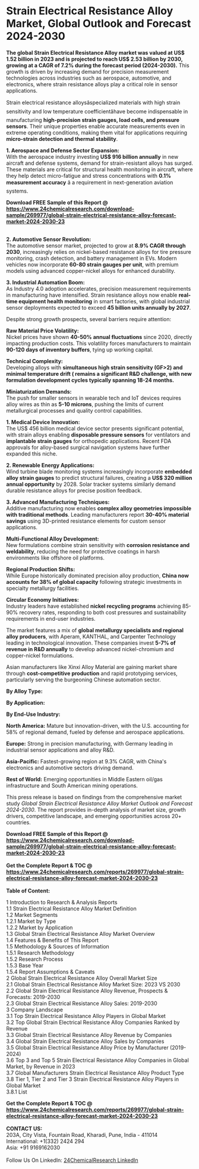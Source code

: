 <h1>Strain Electrical Resistance Alloy Market, Global Outlook and Forecast 2024-2030</h1><p><strong>The global Strain Electrical Resistance Alloy market was valued at US$ 1.52 billion in 2023 and is projected to reach US$ 2.53 billion by 2030, growing at a CAGR of 7.2% during the forecast period (2024-2030).</strong> This growth is driven by increasing demand for precision measurement technologies across industries such as aerospace, automotive, and electronics, where strain resistance alloys play a critical role in sensor applications.</p><p>Strain electrical resistance alloysâspecialized materials with high strain sensitivity and low temperature coefficientâhave become indispensable in manufacturing <strong>high-precision strain gauges, load cells, and pressure sensors</strong>. Their unique properties enable accurate measurements even in extreme operating conditions, making them vital for applications requiring <strong>micro-strain detection and thermal stability</strong>.</p><p><strong>1. Aerospace and Defense Sector Expansion:</strong><br>
With the aerospace industry investing <strong>US$ 916 billion annually</strong> in new aircraft and defense systems, demand for strain-resistant alloys has surged. These materials are critical for structural health monitoring in aircraft, where they help detect micro-fatigue and stress concentrations with <strong>0.1% measurement accuracy</strong> â a requirement in next-generation aviation systems.</p><div><b>Download FREE Sample of this Report @ 
            <a href="https://www.24chemicalresearch.com/download-sample/269977/global-strain-electrical-resistance-alloy-forecast-market-2024-2030-23">
            https://www.24chemicalresearch.com/download-sample/269977/global-strain-electrical-resistance-alloy-forecast-market-2024-2030-23</a></b></div><br><p><strong>2. Automotive Sensor Revolution:</strong><br>
The automotive sensor market, projected to grow at <strong>8.9% CAGR through 2030</strong>, increasingly relies on nickel-based resistance alloys for tire pressure monitoring, crash detection, and battery management in EVs. Modern vehicles now incorporate <strong>60-80 strain gauges per unit</strong>, with premium models using advanced copper-nickel alloys for enhanced durability.</p><p><strong>3. Industrial Automation Boom:</strong><br>
As Industry 4.0 adoption accelerates, precision measurement requirements in manufacturing have intensified. Strain resistance alloys now enable <strong>real-time equipment health monitoring</strong> in smart factories, with global industrial sensor deployments expected to exceed <strong>45 billion units annually by 2027</strong>.</p><p>Despite strong growth prospects, several barriers require attention:</p><p><strong>Raw Material Price Volatility:</strong><br>
	Nickel prices have shown <strong>40-50% annual fluctuations</strong> since 2020, directly impacting production costs. This volatility forces manufacturers to maintain <strong>90-120 days of inventory buffers</strong>, tying up working capital.</p><p><strong>Technical Complexity:</strong><br>
	Developing alloys with <strong>simultaneous high strain sensitivity (GF&gt;2) and minimal temperature drift ( remains a significant R&amp;D challenge, with new formulation development cycles typically spanning <strong>18-24 months</strong>.</strong></p><p><strong>Miniaturization Demands:</strong><br>
	The push for smaller sensors in wearable tech and IoT devices requires alloy wires as thin as <strong>5-10 microns</strong>, pushing the limits of current metallurgical processes and quality control capabilities.</p><p><strong>1. Medical Device Innovation:</strong><br>
The US$ 456 billion medical device sector presents significant potential, with strain alloys enabling <strong>disposable pressure sensors</strong> for ventilators and <strong>implantable strain gauges</strong> for orthopedic applications. Recent FDA approvals for alloy-based surgical navigation systems have further expanded this niche.</p><p><strong>2. Renewable Energy Applications:</strong><br>
Wind turbine blade monitoring systems increasingly incorporate <strong>embedded alloy strain gauges</strong> to predict structural failures, creating a <strong>US$ 320 million annual opportunity</strong> by 2028. Solar tracker systems similarly demand durable resistance alloys for precise position feedback.</p><p><strong>3. Advanced Manufacturing Techniques:</strong><br>
Additive manufacturing now enables <strong>complex alloy geometries impossible with traditional methods</strong>. Leading manufacturers report <strong>30-40% material savings</strong> using 3D-printed resistance elements for custom sensor applications.</p><p><strong>Multi-Functional Alloy Development:</strong><br>
	New formulations combine strain sensitivity with <strong>corrosion resistance and weldability</strong>, reducing the need for protective coatings in harsh environments like offshore oil platforms.</p><p><strong>Regional Production Shifts:</strong><br>
	While Europe historically dominated precision alloy production, <strong>China now accounts for 38% of global capacity</strong> following strategic investments in specialty metallurgy facilities.</p><p><strong>Circular Economy Initiatives:</strong><br>
	Industry leaders have established <strong>nickel recycling programs</strong> achieving 85-90% recovery rates, responding to both cost pressures and sustainability requirements in end-user industries.</p><p>The market features a mix of <strong>global metallurgy specialists and regional alloy producers</strong>, with Aperam, KANTHAL, and Carpenter Technology leading in technological innovation. These companies invest <strong>5-7% of revenue in R&amp;D annually</strong> to develop advanced nickel-chromium and copper-nickel formulations.</p><p>Asian manufacturers like Xinxi Alloy Material are gaining market share through <strong>cost-competitive production</strong> and rapid prototyping services, particularly serving the burgeoning Chinese automation sector.</p><p><strong>By Alloy Type:</strong></p><p><strong>By Application:</strong></p><p><strong>By End-Use Industry:</strong></p><p><strong>North America:</strong> Mature but innovation-driven, with the U.S. accounting for 58% of regional demand, fueled by defense and aerospace applications.</p><p><strong>Europe:</strong> Strong in precision manufacturing, with Germany leading in industrial sensor applications and alloy R&amp;D.</p><p><strong>Asia-Pacific:</strong> Fastest-growing region at 9.3% CAGR, with China's electronics and automotive sectors driving demand.</p><p><strong>Rest of World:</strong> Emerging opportunities in Middle Eastern oil/gas infrastructure and South American mining operations.</p><p>This press release is based on findings from the comprehensive market study <em>Global Strain Electrical Resistance Alloy Market Outlook and Forecast 2024-2030</em>. The report provides in-depth analysis of market size, growth drivers, competitive landscape, and emerging opportunities across 20+ countries.</p><div><b>Download FREE Sample of this Report @ 
            <a href="https://www.24chemicalresearch.com/download-sample/269977/global-strain-electrical-resistance-alloy-forecast-market-2024-2030-23">
            https://www.24chemicalresearch.com/download-sample/269977/global-strain-electrical-resistance-alloy-forecast-market-2024-2030-23</a></b></div><br><div><b>Get the Complete Report & TOC @ 
            <a href="https://www.24chemicalresearch.com/reports/269977/global-strain-electrical-resistance-alloy-forecast-market-2024-2030-23">
            https://www.24chemicalresearch.com/reports/269977/global-strain-electrical-resistance-alloy-forecast-market-2024-2030-23</a></b></div><br>
            <b>Table of Content:</b><p>1 Introduction to Research & Analysis Reports<br />
    1.1 Strain Electrical Resistance Alloy Market Definition<br />
    1.2 Market Segments<br />
        1.2.1 Market by Type<br />
        1.2.2 Market by Application<br />
    1.3 Global Strain Electrical Resistance Alloy Market Overview<br />
    1.4 Features & Benefits of This Report<br />
    1.5 Methodology & Sources of Information<br />
        1.5.1 Research Methodology<br />
        1.5.2 Research Process<br />
        1.5.3 Base Year<br />
        1.5.4 Report Assumptions & Caveats<br />
2 Global Strain Electrical Resistance Alloy Overall Market Size<br />
    2.1 Global Strain Electrical Resistance Alloy Market Size: 2023 VS 2030<br />
    2.2 Global Strain Electrical Resistance Alloy Revenue, Prospects & Forecasts: 2019-2030<br />
    2.3 Global Strain Electrical Resistance Alloy Sales: 2019-2030<br />
3 Company Landscape<br />
    3.1 Top Strain Electrical Resistance Alloy Players in Global Market<br />
    3.2 Top Global Strain Electrical Resistance Alloy Companies Ranked by Revenue<br />
    3.3 Global Strain Electrical Resistance Alloy Revenue by Companies<br />
    3.4 Global Strain Electrical Resistance Alloy Sales by Companies<br />
    3.5 Global Strain Electrical Resistance Alloy Price by Manufacturer (2019-2024)<br />
    3.6 Top 3 and Top 5 Strain Electrical Resistance Alloy Companies in Global Market, by Revenue in 2023<br />
    3.7 Global Manufacturers Strain Electrical Resistance Alloy Product Type<br />
    3.8 Tier 1, Tier 2 and Tier 3 Strain Electrical Resistance Alloy Players in Global Market<br />
        3.8.1 List</p><div><b>Get the Complete Report & TOC @ 
            <a href="https://www.24chemicalresearch.com/reports/269977/global-strain-electrical-resistance-alloy-forecast-market-2024-2030-23">
            https://www.24chemicalresearch.com/reports/269977/global-strain-electrical-resistance-alloy-forecast-market-2024-2030-23</a></b></div><br><b>CONTACT US:</b><br>
            203A, City Vista, Fountain Road, Kharadi, Pune, India - 411014<br>
            International: +1(332) 2424 294<br>
            Asia: +91 9169162030 <br><br>
            Follow Us On LinkedIn: <a href="https://www.linkedin.com/company/24chemicalresearch/">24ChemicalResearch LinkedIn</a>
